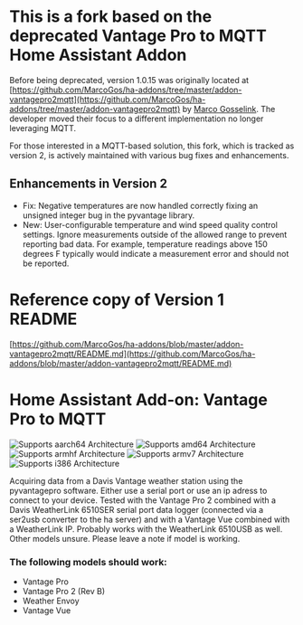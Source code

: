 # This is a fork based on the deprecated Vantage Pro to MQTT Home Assistant Addon

Before being deprecated, version 1.0.15 was originally located at [https://github.com/MarcoGos/ha-addons/tree/master/addon-vantagepro2mqtt](https://github.com/MarcoGos/ha-addons/tree/master/addon-vantagepro2mqtt) by [Marco Gosselink](https://github.com/MarcoGos).  The developer moved their focus to a different implementation no longer leveraging MQTT.  

For those interested in a MQTT-based solution, this fork, which is tracked as version 2, is actively maintained with various bug fixes and enhancements. 

## Enhancements in Version 2

- Fix: Negative temperatures are now handled correctly fixing an unsigned integer bug in the pyvantage library.
- New: User-configurable temperature and wind speed quality control settings. Ignore measurements outside of the allowed range to prevent reporting bad data. For example, temperature readings above 150 degrees F typically would indicate a measurement error and should not be reported. 

# Reference copy of Version 1 README

[https://github.com/MarcoGos/ha-addons/blob/master/addon-vantagepro2mqtt/README.md](https://github.com/MarcoGos/ha-addons/blob/master/addon-vantagepro2mqtt/README.md)

# Home Assistant Add-on: Vantage Pro to MQTT

![Supports aarch64 Architecture][aarch64-shield] ![Supports amd64 Architecture][amd64-shield] ![Supports armhf Architecture][armhf-shield] ![Supports armv7 Architecture][armv7-shield] ![Supports i386 Architecture][i386-shield]

Acquiring data from a Davis Vantage weather station using the pyvantagepro software. Either use a serial port or use an ip adress to connect to your device. Tested with the Vantage Pro 2 combined with a Davis WeatherLink 6510SER serial port data logger (connected via a ser2usb converter to the ha server) and with a Vantage Vue combined with a WeatherLink IP. Probably works with the WeatherLink 6510USB as well. Other models unsure. Please leave a note if model is working.

### The following models should work:

- Vantage Pro
- Vantage Pro 2 (Rev B)
- Weather Envoy
- Vantage Vue

[aarch64-shield]: https://img.shields.io/badge/aarch64-yes-green.svg
[amd64-shield]: https://img.shields.io/badge/amd64-yes-green.svg
[armhf-shield]: https://img.shields.io/badge/armhf-yes-green.svg
[armv7-shield]: https://img.shields.io/badge/armv7-yes-green.svg
[i386-shield]: https://img.shields.io/badge/i386-yes-green.svg